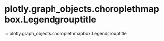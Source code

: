 # plotly.graph_objects.choroplethmapbox.Legendgrouptitle

::: plotly.graph_objects.choroplethmapbox.Legendgrouptitle
